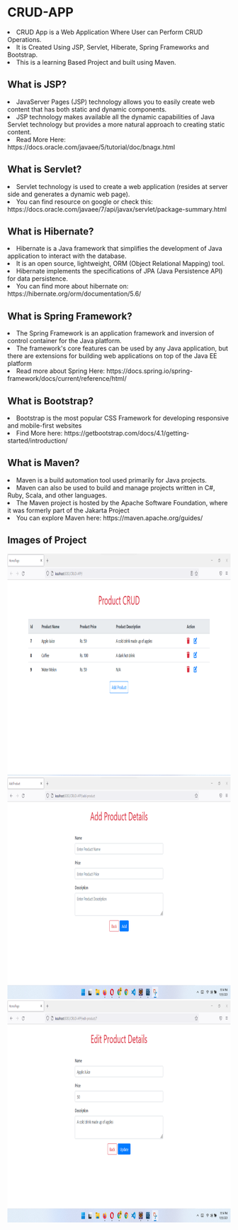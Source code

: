 # CRUD-APP
<li> CRUD App is a Web Application Where User can Perform CRUD Operations.
<li> It is Created Using JSP, Servlet, Hiberate, Spring Frameworks and Bootstrap.
<li> This is a learning Based Project and built using Maven.

## What is JSP?
<li> JavaServer Pages (JSP) technology allows you to easily create web content that has both static and dynamic components.
<li> JSP technology makes available all the dynamic capabilities of Java Servlet technology but provides a more natural approach to creating static content.
<li> Read More Here: https://docs.oracle.com/javaee/5/tutorial/doc/bnagx.html

## What is Servlet?
<li> Servlet technology is used to create a web application (resides at server side and generates a dynamic web page).
<li> You can find resource on google or check this: https://docs.oracle.com/javaee/7/api/javax/servlet/package-summary.html

## What is Hibernate?
<li> Hibernate is a Java framework that simplifies the development of Java application to interact with the database.
<li> It is an open source, lightweight, ORM (Object Relational Mapping) tool.
<li> Hibernate implements the specifications of JPA (Java Persistence API) for data persistence.
<li> You can find more about hibernate on: https://hibernate.org/orm/documentation/5.6/

## What is Spring Framework?
<li> The Spring Framework is an application framework and inversion of control container for the Java platform. 
<li> The framework's core features can be used by any Java application, but there are extensions for building web applications on top of the Java EE platform
<li> Read more about Spring Here: https://docs.spring.io/spring-framework/docs/current/reference/html/

## What is Bootstrap?
<li> Bootstrap is the most popular CSS Framework for developing responsive and mobile-first websites
<li> Find More here: https://getbootstrap.com/docs/4.1/getting-started/introduction/

## What is Maven?
<li> Maven is a build automation tool used primarily for Java projects.
<li> Maven can also be used to build and manage projects written in C#, Ruby, Scala, and other languages.
<li> The Maven project is hosted by the Apache Software Foundation, where it was formerly part of the Jakarta Project
<li> You can explore Maven here: https://maven.apache.org/guides/

## Images of Project
<img src="https://github.com/l33t-c0d3r-66/CRUD-APP/blob/master/projectImages/pic1.png" width=800 height=500/>

<img src="https://github.com/l33t-c0d3r-66/CRUD-APP/blob/master/projectImages/pic2.png" width=800 height=500/>

<img src="https://github.com/l33t-c0d3r-66/CRUD-APP/blob/master/projectImages/pic3.png" width=800 height=500/>
